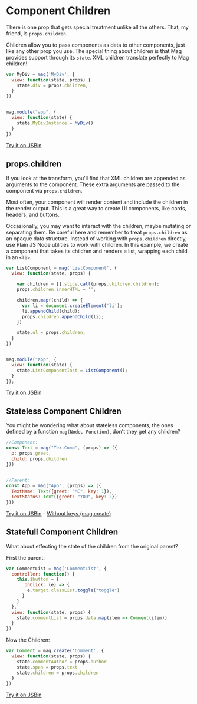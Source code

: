 # Component Children

There is one prop that gets special treatment unlike all the others. That, my friend, is `props.children`.

Children allow you to pass components as data to other components, just like any other prop you use. 
The special thing about children is that Mag provides support through its `state`.
XML children translate perfectly to Mag children!

```js
var MyDiv = mag('MyDiv', {
  view: function(state, props) {
    state.div = props.children;
  }
})


mag.module("app", {
  view: function(state) {
    state.MyDivInstance = MyDiv()
  }
})
```

[Try it on JSBin](http://jsbin.com/ronecowegu/edit?js,output)

## props.children

If you look at the transform, you'll find that XML children are appended as arguments to the component. 
These extra arguments are passed to the component via `props.children`.

Most often, your component will render content and include the children in the render output. 
This is a great way to create UI components, like cards, headers, and buttons.

Occasionally, you may want to interact with the children, maybe mutating or separating them. 
Be careful here and remember to treat `props.children` as an opaque data structure. 
Instead of working with `props.children` directly, use Plain JS Node utilities to work with children. 
In this example, we create a component that takes its children and renders a list, wrapping each child in an `<li>`.

```js
var ListComponent = mag('ListComponent', {
  view: function(state, props) {

    var children = [].slice.call(props.children.children);
    props.children.innerHTML = '';

    children.map((child) => {
      var li = document.createElement('li');
      li.appendChild(child);
      props.children.appendChild(li);
    })

    state.ul = props.children;
  }
})


mag.module("app", {
  view: function(state) {
    state.ListComponentInst = ListComponent();
  }
});
```

[Try it on JSBin](http://jsbin.com/gukasomuxo/edit?js,output)

## Stateless Component Children

You might be wondering what about stateless components, the ones defined by a function `mag(Node, Function)`, don't they get any children?

```js
//Component:
const Text = mag("TextComp", (props) => ({
  p: props.greet,
  child: props.children
}))
   

//Parent:
const App = mag("App", (props) => ({
  TextName: Text({greet: "ME", key: 1}),
  TextStatus: Text({greet: "YOU", key: 2})
}))
```

[Try it on JSBin](http://jsbin.com/dekicebiwo/edit?html,js,output) - [Without keys (mag.create)](http://jsbin.com/yolewexabo/edit?js,output)

## Statefull Component Children

What about effecting the state of the children from the original parent?

First the parent:

```js
var CommentList = mag('CommentList', {
  controller: function() {
    this.$button = {
      _onClick: (e) => {
        e.target.classList.toggle("toggle")
      }
    }
  },
  view: function(state, props) {
    state.commentList = props.data.map(item => Comment(item))
  }
})
```

Now the Children:

```js
var Comment = mag.create('Comment', {
  view: function(state, props) {
    state.commentAuthor = props.author
    state.span = props.text
    state.children = props.children
  }
})
```

[Try it on JSBin](http://jsbin.com/kamabumevo/edit?js,output)
